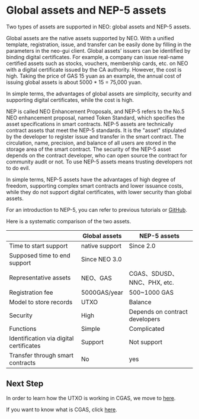 # Global assets and NEP-5 assets

Two types of assets are supported in NEO: global assets and NEP-5 assets.

Global assets are the native assets supported by NEO. With a unified template, registration, issue, and transfer can be easily done by filling in the parameters in the neo-gui client. Global assets’ issuers can be identified by binding digital certificates. For example, a company can issue real-name certified assets such as stocks, vouchers, membership cards, etc. on NEO with a digital certificate issued by the CA authority. However, the cost is high. Taking the price of GAS 15 yuan as an example, the annual cost of issuing global assets is about 5000 * 15 = 75,000 yuan.

In simple terms, the advantages of global assets are simplicity, security and supporting digital certificates, while the cost is high.

NEP is called NEO Enhancement Proposals, and NEP-5 refers to the No.5 NEO enhancement proposal, named Token Standard, which specifies the asset specifications in smart contracts. NEP-5 assets are technically contract assets that meet the NEP-5 standards. It is the "asset" stipulated by the developer to register issue and transfer in the smart contract. The circulation, name, precision, and balance of all users are stored in the storage area of the smart contract. The security of the NEP-5 asset depends on the contract developer, who can open source the contract for community audit or not. To use NEP-5 assets means trusting developers not to do evil.

In simple terms, NEP-5 assets have the advantages of high degree of freedom, supporting complex smart contracts and lower issuance costs, while they do not support digital certificates, with lower security than global assets.

For an introduction to NEP-5, you can refer to previous tutorials or [GitHub](https://github.com/neo-project/proposals/blob/master/nep-5.mediawiki).

Here is a systematic comparison of the two assets.

|                          | Global assets                | NEP-5 assets               |
| ------------------------ | ----------------------- | ------------------------ |
| Time to start support             | native support                | Since 2.0       |
| Supposed time to end support          | Since NEO 3.0             |                          |
| Representative assets                 | NEO、GAS                | CGAS、SDUSD、NNC、PHX, etc.  |
| Registration fee                 | 5000GAS/year | 500~1000 GAS             |
| Model to store records             | UTXO                | Balance                 |
| Security                   | High                      | Depends on contract developers         |
| Functions                     | Simple                    | Complicated                     |
| Identification via digital certificates       | Support                    | Not support                   |
| Transfer through smart contracts | No                    | yes                       |


## Next Step
In order to learn how the UTXO is working in CGAS, we move to [here](3_utxo_model.md).

If you want to know what is CGAS, click [here](1_what_is_cgas.md).
